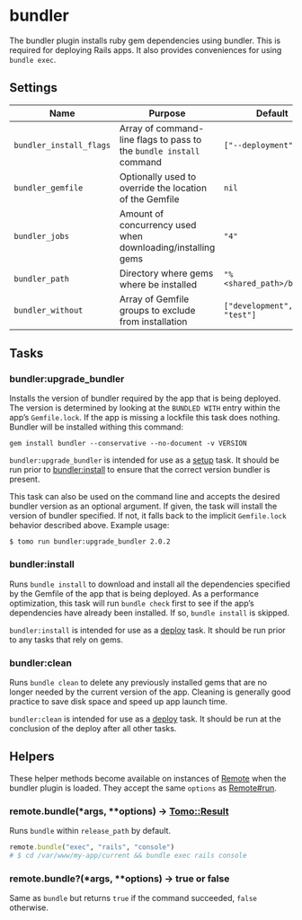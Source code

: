 # bundler

The bundler plugin installs ruby gem dependencies using bundler. This is required for deploying Rails apps. It also provides conveniences for using `bundle exec`.

## Settings

| Name                    | Purpose                                                             | Default                   |
| ----------------------- | ------------------------------------------------------------------- | ------------------------- |
| `bundler_install_flags` | Array of command-line flags to pass to the `bundle install` command | `["--deployment"]`        |
| `bundler_gemfile`       | Optionally used to override the location of the Gemfile             | `nil`                     |
| `bundler_jobs`          | Amount of concurrency used when downloading/installing gems         | `"4"`                     |
| `bundler_path`          | Directory where gems where be installed                             | `"%<shared_path>/bundle"` |
| `bundler_without`       | Array of Gemfile groups to exclude from installation                | `["development", "test"]` |

## Tasks

### bundler:upgrade_bundler

Installs the version of bundler required by the app that is being deployed. The version is determined by looking at the `BUNDLED WITH` entry within the app’s `Gemfile.lock`. If the app is missing a lockfile this task does nothing. Bundler will be installed withing this command:

```
gem install bundler --conservative --no-document -v VERSION
```

`bundler:upgrade_bundler` is intended for use as a [setup](../commands/setup.md) task. It should be run prior to [bundler:install](#bundlerinstall) to ensure that the correct version bundler is present.

This task can also be used on the command line and accepts the desired bundler version as an optional argument. If given, the task will install the version of bundler specified. If not, it falls back to the implicit `Gemfile.lock` behavior described above. Example usage:

```plain
$ tomo run bundler:upgrade_bundler 2.0.2
```

### bundler:install

Runs `bundle install` to download and install all the dependencies specified by the Gemfile of the app that is being deployed. As a performance optimization, this task will run `bundle check` first to see if the app’s dependencies have already been installed. If so, `bundle install` is skipped.

`bundler:install` is intended for use as a [deploy](../commands/deploy.md) task. It should be run prior to any tasks that rely on gems.

### bundler:clean

Runs `bundle clean` to delete any previously installed gems that are no longer needed by the current version of the app. Cleaning is generally good practice to save disk space and speed up app launch time.

`bundler:clean` is intended for use as a [deploy](../commands/deploy.md) task. It should be run at the conclusion of the deploy after all other tasks.

## Helpers

These helper methods become available on instances of [Remote](../api/Remote.md) when the bundler plugin is loaded. They accept the same `options` as [Remote#run](../api/Remote.md#run42command-4242options-tomoresult).

### remote.bundle(\*args, \*\*options) → [Tomo::Result](../api/Result.md)

Runs `bundle` within `release_path` by default.

```ruby
remote.bundle("exec", "rails", "console")
# $ cd /var/www/my-app/current && bundle exec rails console
```

### remote.bundle?(\*args, \*\*options) → true or false

Same as `bundle` but returns `true` if the command succeeded, `false` otherwise.
